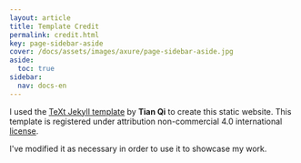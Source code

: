 ```yaml
---
layout: article
title: Template Credit
permalink: credit.html
key: page-sidebar-aside
cover: /docs/assets/images/axure/page-sidebar-aside.jpg
aside:
  toc: true
sidebar:
  nav: docs-en
---
```


I used the [TeXt Jekyll template](https://github.com/kitian616/jekyll-TeXt-theme/) by **Tian Qi** to create this static website. This template is registered under attribution non-commercial 4.0 international [license](https://creativecommons.org/licenses/by-nc/4.0/).

I've modified it as necessary in order to use it to showcase my work.
